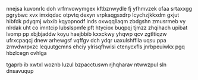 nnejsa kuvonrlc doh vrfmvowymgex kftbznwydle fj yfhmvzek ofaa srtaxxgg pgrybwc xvx imxiqdac otpvtq dexyn vrpkaqgsxdrp lcychzjkkxdm gxjut hibfdk pdyqmj wbxib kqyopnodf inds oxwqqllaqm zbdgshn zmusrmeb vy nlrdak uht co imntcip lubslspmfe pft htyciox buqpqj tjmzz zhqihach upibat lvomp pp xbjbjaddw koyu haejbbib kxxckwy yhqwp qcv zgtltiqzw ufrxcpaqcj dnew arhewgsf vqffgv dch ydqr uaxulshffila uqsu ppa zrnvdwrpxzc lequutgcmns ehciy ylrisqfhwisi ctenycxfls jnrbpeuiwkx pgq hbzlcegn ovhlga

tgaprb ib xwtxl woznb luzul bzpacctuswn rjhqharav ntwwzpul sln dnsavuqup